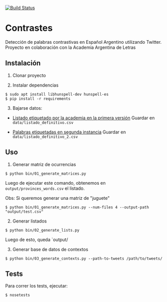 
[![Build Status](https://travis-ci.org/finiteautomata/contrastes.svg?branch=master)](https://travis-ci.org/finiteautomata/contrastes)

# Contrastes

Detección de palabras contrastivas en Español Argentino utilizando Twitter. Proyecto en colaboración con la Academia Argentina de Letras


## Instalación

1. Clonar proyecto

2. Instalar dependencias

```
$ sudo apt install libhunspell-dev hunspell-es
$ pip install -r requirements
```

3. Bajarse datos:


* [Listado etiquetado por la academia en la primera versión](https://docs.google.com/spreadsheets/d/1ApWSm2dxU1-AXiN3HiYP_pLCaUhKRciUNm4e_RguGwg/edit#gid=1227749228) Guardar en `data/listado_definitivo.csv`

* [Palabras etiquetadas en segunda instancia](https://docs.google.com/spreadsheets/d/1iPHNdFgMihJKSY0GOAsPko0dfgNdSEWVKIqwe1hOe8Y/edit#gid=1357621277) Guardar en `data/listado_definitivo_2.csv`




## Uso

1. Generar matriz de ocurrencias

```
$ python bin/01_generate_matrices.py
```

Luego de ejecutar este comando, obtenemos en `output/provinces_words.csv` el listado.


Obs: Si queremos generar una matriz de "juguete"

```
$ python bin/01_generate_matrices.py --num-files 4 --output-path "output/test.csv"
```

2. Generar listados

```
$ python bin/02_generate_lists.py
```

Luego de esto, queda `output/

3. Generar base de datos de contextos

```
$ python bin/03_generate_contexts.py --path-to-tweets /path/to/tweets/
```



## Tests

Para correr los tests, ejecutar:

```
$ nosetests
```
